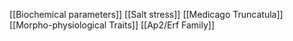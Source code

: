 [[Biochemical parameters]]
[[Salt stress]]
[[Medicago Truncatula]]
[[Morpho-physiological Traits]]
[[Ap2/Erf Family]]
